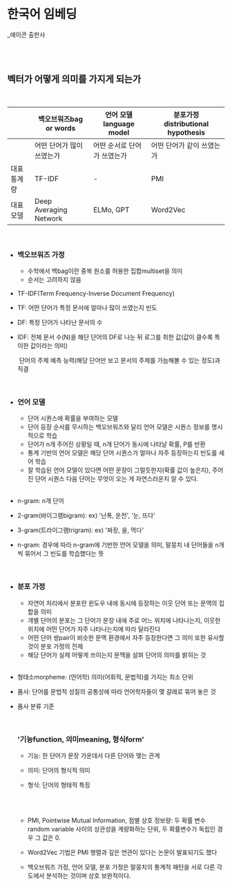 # 한국어 임베딩 

_에이콘 출판사

<br>

<Br>

## 벡터가 어떻게 의미를 가지게 되는가

<br>

|             | 백오브워즈bag or words    | 언어 모델language model     | 분포가정distributional hypothesis |
| ----------- | ------------------------- | --------------------------- | --------------------------------- |
|             | 어떤 단어가 많이 쓰였는가 | 어떤 순서로 단어가 쓰였는가 | 어떤 단어가 같이 쓰였는가         |
| 대표 통계량 | TF-IDF                    | -                           | PMI                               |
| 대표 모델   | Deep Averaging Network    | ELMo, GPT                   | Word2Vec                          |

<br>

- ### 백오브워즈 가정

  - 수학에서 백bag이란 중복 원소를 허용한 집합multiset을 의미
  - 순서는 고려하지 않음

- TF-IDF(Term Frequency-Inverse Document Frequency)

- TF: 어떤 단어가 특정 문서에 얼마나 많이 쓰였는지 빈도

- DF: 특정 단어가 나타난 문서의 수

- IDF: 전체 문서 수(N)을 해단 단어의 DF로 나눈 뒤 로그를 취한 값(값이 클수록 특이한 값이라는 의미)

  ​		단어의 주제 예측 능력(해당 단어만 보고 문서의 주제를 가늠해볼 수 있는 정도)과 직결

<br>

- ### 언어 모델
  
  - 단어 시퀀스에 확률을 부여하는 모델
  - 단어 등장 순서를 무시하는 백오브워즈와 달리 언어 모델은 시퀀스 정보를 명시적으로 학습
  - 단어가 n개 주어진 상황일 때, n개 단어가 동시에 나타날 확률, P를 반환
  - 통계 기반의 언어 모델은 해당 단어 시퀀스가 얼마나 자주 등장하는지 빈도를 세어 학습
  - 잘 학습된 언어 모델이 있다면 어떤 문장이 그럴듯한지(확률 값이 높은지), 주어진 단어 시퀀스 다음 단어는 무엇이 오는 게 자연스러운지 알 수 있다.
  
  <Br>
- n-gram: n개 단어
- 2-gram(바이그램bigram): ex) '난폭, 운전', '눈, 뜨다'
- 3-gram(트라이그램trigram): ex) '짜장, 을, 먹다'
- n-gram: 경우에 따라 n-gram에 기반한 언어 모델을 의미, 말뭉치 내 단어들을 n개씩 묶어서 그 빈도를 학습했다는 뜻

<br>

- ### 분포 가정

  - 자연어 처리에서 분포란 윈도우 내에 동시에 등장하는 이웃 단어 또는 문맥의 집합을 의미
  - 개별 단어의 분포는 그 단어가 문장 내에 주로 어느 위치에 나타나는지, 이웃한 위치에 어떤 단어가 자주 나타나는지에 따라 달라진다
  - 어떤 단어 쌍pair이 비슷한 문맥 환경에서 자주 등장한다면 그 의미 또한 유사할 것이 분포 가정의 전제
  - 해당 단어가 실제 어떻게 쓰이는지 문맥을 살펴 단어의 의미를 밝히는 것

  <br>

- 형태소morpheme: (언어학) 의미(어휘적, 문법적)를 가지는 최소 단위

- 품사: 단어를 문법적 성질의 공통성에 따라 언어학자들이 몇 갈래로 묶어 놓은 것

- 품사 분류 기준

  <br>

  ### '기능function, 의미meaning, 형식form'
  
  - 기능: 한 단어가 문장 가운데서 다른 단어와 맺는 관계
  - 의미: 단어의 형식적 의미
  
  - 형식: 단어의 형태적 특징
  
  <br>
  
  <br>
  
  - PMI, Pointwise Mutual Information, 점별 상호 정보량: 두 확률 변수 random variable 사이의 상관성을 계량화하는 단위, 두 확률변수가 독립인 경우 그 값은 0.
  - Word2Vec 기법은 PMI 행렬과 깊은 연관이 있다는 논문이 발표되기도 했다
  
  - 백오브워즈 가정, 언어 모델, 분포 가정은 말뭉치의 통계적 패턴을 서로 다른 각도에서 분석하는 것이며 상호 보완적이다.
  
  
  
  